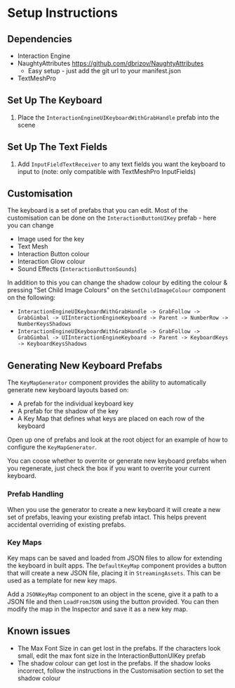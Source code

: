 # Setup Instructions

## Dependencies

- Interaction Engine
- NaughtyAttributes <https://github.com/dbrizov/NaughtyAttributes>
  - Easy setup - just add the git url to your manifest.json
- TextMeshPro

## Set Up The Keyboard

1. Place the `InteractionEngineUIKeyboardWithGrabHandle` prefab into the scene

## Set Up The Text Fields

1. Add `InputFieldTextReceiver` to any text fields you want the keyboard to input to (note: only compatible with TextMeshPro InputFields)


## Customisation

The keyboard is a set of prefabs that you can edit. Most of the customisation can be done on the `InteractionButtonUIKey` prefab - here you can change

- Image used for the key
- Text Mesh
- Interaction Button colour
- Interaction Glow colour
- Sound Effects (`InteractionButtonSounds`)

In addition to this you can change the shadow colour by editing the colour & pressing "Set Child Image Colours" on the `SetChildImageColour` component on the following:

- `InteractionEngineUIKeyboardWithGrabHandle -> GrabFollow -> GrabGimbal -> UIInteractionEngineKeyboard -> Parent -> NumberRow -> NumberKeysShadows`
- `InteractionEngineUIKeyboardWithGrabHandle -> GrabFollow -> GrabGimbal -> UIInteractionEngineKeyboard -> Parent -> KeyboardKeys -> KeyboardKeysShadows`

## Generating New Keyboard Prefabs

The `KeyMapGenerator` component provides the ability to automatically generate new keyboard layouts based on:

- A prefab for the individual keyboard key
- A prefab for the shadow of the key
- A Key Map that defines what keys are placed on each row of the keyboard

Open up one of prefabs and look at the root object for an example of how to configure the `KeyMapGenerator`.

You can coose whether to overrite or generate new keyboard prefabs when you regenerate, just check the box if you want to overrite your current keyboard.

### Prefab Handling

When you use the generator to create a new keyboard it will create a new set of prefabs, leaving your existing prefab intact. This helps prevent accidental overriding of existing prefabs.

### Key Maps

Key maps can be saved and loaded from JSON files to allow for extending the keyboard in built apps. The `DefaultKeyMap` component provides a button that will create a new JSON file, placing it in `StreamingAssets`. This can be used as a template for new key maps.

Add a `JSONKeyMap` component to an object in the scene, give it a path to a JSON file and then `LoadFromJSON` using the button provided. You can then modify the map in the Inspector and save it as a new key map.

## Known issues

- The Max Font Size in can get lost in the prefabs. If the characters look small, edit the max font size in the InteractionButtonUIKey prefab
- The shadow colour can get lost in the prefabs. If the shadow looks incorrect, follow the instructions in the Customisation section to set the shadow colour
